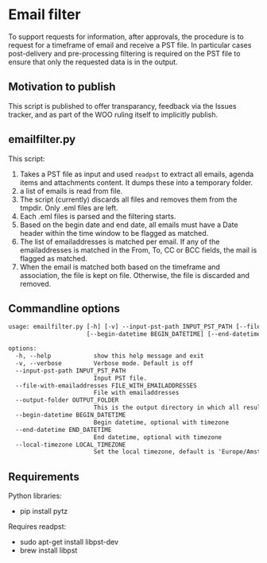# Email filter

To support requests for information, after approvals, the procedure is to request for a timeframe of email and receive a PST file.
In particular cases post-delivery and pre-processing filtering is required on the PST file to ensure that only the requested data is in the output.

## Motivation to publish

This script is published to offer transparancy, feedback via the Issues tracker, and as part of the WOO ruling itself to implicitly publish.

## emailfilter.py

This script:

1. Takes a PST file as input and used `readpst` to extract all emails, agenda items and attachments content. It dumps these into a temporary folder.
2. a list of emails is read from file.
3. The script (currently) discards all files and removes them from the tmpdir. Only .eml files are left.
4. Each .eml files is parsed and the filtering starts.
5. Based on the begin date and end date, all emails must have a Date header within the time window to be flagged as matched.
6. The list of emailaddresses is matched per email. If any of the emailaddresses is matched in the From, To, CC or BCC fields, the mail is flagged as matched.
7. When the email is matched both based on the timeframe and association, the file is kept on file. Otherwise, the file is discarded and removed.

## Commandline options

```txt
usage: emailfilter.py [-h] [-v] --input-pst-path INPUT_PST_PATH [--file-with-emailaddresses FILE_WITH_EMAILADDRESSES] --output-folder OUTPUT_FOLDER
                      [--begin-datetime BEGIN_DATETIME] [--end-datetime END_DATETIME] [--local-timezone LOCAL_TIMEZONE]

options:
  -h, --help            show this help message and exit
  -v, --verbose         Verbose mode. Default is off
  --input-pst-path INPUT_PST_PATH
                        Input PST file.
  --file-with-emailaddresses FILE_WITH_EMAILADDRESSES
                        File with emailaddresses
  --output-folder OUTPUT_FOLDER
                        This is the output directory in which all results will be moved into
  --begin-datetime BEGIN_DATETIME
                        Begin datetime, optional with timezone
  --end-datetime END_DATETIME
                        End datetime, optional with timezone
  --local-timezone LOCAL_TIMEZONE
                        Set the local timezone, default is 'Europe/Amsterdam'
```

## Requirements

Python libraries:

* pip install pytz

Requires readpst:

* sudo apt-get install libpst-dev
* brew install libpst